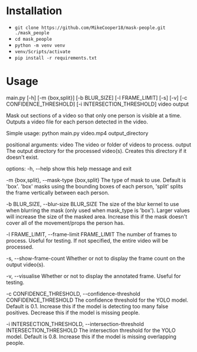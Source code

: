 ﻿# Installation
- `git clone https://github.com/MikeCooper18/mask-people.git ./mask_people`
- `cd mask_people`
- `python -m venv venv`
- `venv/Scripts/activate`
- `pip install -r requirements.txt`


# Usage
main.py [-h] [-m {box,split}] [-b BLUR_SIZE] [-l FRAME_LIMIT] [-s] [-v] [-c CONFIDENCE_THRESHOLD] [-i INTERSECTION_THRESHOLD] video output

Mask out sections of a video so that only one person is visible at a time. Outputs a video file for each person detected in the video.

Simple usage: python main.py video.mp4 output_directory

positional arguments:
  video                 The video or folder of videos to process.
  output                The output directory for the processed video(s). Creates this directory if it doesn't exist.

options:
  -h, --help            show this help message and exit

  
  -m {box,split}, --mask-type {box,split}
                        The type of mask to use. Default is 'box'. 'box' masks using the bounding boxes of each person, 'split' splits the frame vertically between each person.

                        
  -b BLUR_SIZE, --blur-size BLUR_SIZE
                        The size of the blur kernel to use when blurring the mask (only used when mask_type is 'box'). Larger values will increase the size of the masked area. Increase this if the mask doesn't cover all of the movement/props the person has.

                        
  -l FRAME_LIMIT, --frame-limit FRAME_LIMIT
                        The number of frames to process. Useful for testing. If not specified, the entire video will be processed.

                        
  -s, --show-frame-count
                        Whether or not to display the frame count on the output video(s).

                        
  -v, --visualise       Whether or not to display the annotated frame. Useful for testing.

  
  -c CONFIDENCE_THRESHOLD, --confidence-threshold CONFIDENCE_THRESHOLD
                        The confidence threshold for the YOLO model. Default is 0.1. Increase this if the model is detecting too many false positives. Decrease this if the model is missing people.

                        
  -i INTERSECTION_THRESHOLD, --intersection-threshold INTERSECTION_THRESHOLD
                        The intersection threshold for the YOLO model. Default is 0.8. Increase this if the model is missing overlapping people.

                        
